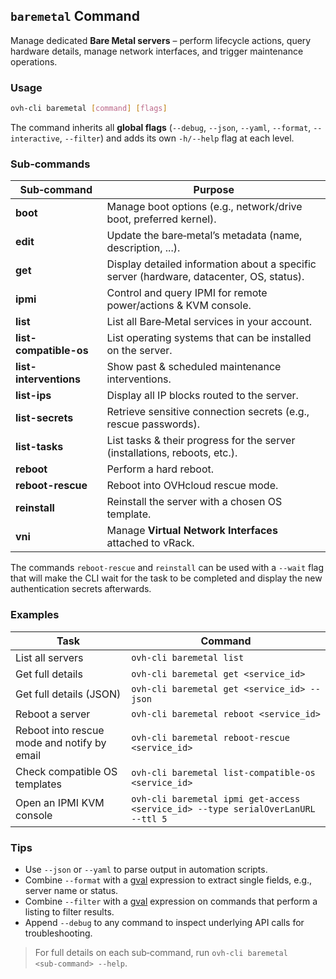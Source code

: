 ## `baremetal` Command

Manage dedicated **Bare Metal servers** – perform lifecycle actions, query hardware details, manage network interfaces, and trigger maintenance operations.

### Usage

```bash
ovh-cli baremetal [command] [flags]
```

The command inherits all **global flags** (`--debug`, `--json`, `--yaml`, `--format`, `--interactive`, `--filter`) and adds its own `-h/--help` flag at each level.

### Sub‑commands

| Sub‑command            | Purpose                                                                                  |
| ---------------------- | ---------------------------------------------------------------------------------------- |
| **boot**               | Manage boot options (e.g., network/drive boot, preferred kernel).                        |
| **edit**               | Update the bare‑metal’s metadata (name, description, ...).                               |
| **get**                | Display detailed information about a specific server (hardware, datacenter, OS, status). |
| **ipmi**               | Control and query IPMI for remote power/actions & KVM console.                           |
| **list**               | List all Bare‑Metal services in your account.                                            |
| **list-compatible-os** | List operating systems that can be installed on the server.                              |
| **list-interventions** | Show past & scheduled maintenance interventions.                                         |
| **list-ips**           | Display all IP blocks routed to the server.                                              |
| **list-secrets**       | Retrieve sensitive connection secrets (e.g., rescue passwords).                          |
| **list-tasks**         | List tasks & their progress for the server (installations, reboots, etc.).               |
| **reboot**             | Perform a hard reboot.                                                                   |
| **reboot-rescue**      | Reboot into OVHcloud rescue mode.                                                        |
| **reinstall**          | Reinstall the server with a chosen OS template.                                          |
| **vni**                | Manage **Virtual Network Interfaces** attached to vRack.                                 |

The commands `reboot-rescue` and `reinstall` can be used with a `--wait` flag that will make the CLI wait for the task to be completed and display the new authentication secrets afterwards.

### Examples

| Task                                        | Command                                                                          |
| ------------------------------------------- | -------------------------------------------------------------------------------- |
| List all servers                            | `ovh-cli baremetal list`                                                         |
| Get full details                            | `ovh-cli baremetal get <service_id>`                                             |
| Get full details (JSON)                     | `ovh-cli baremetal get <service_id> --json`                                      |
| Reboot a server                             | `ovh-cli baremetal reboot <service_id>`                                          |
| Reboot into rescue mode and notify by email | `ovh-cli baremetal reboot-rescue <service_id>`                                   |
| Check compatible OS templates               | `ovh-cli baremetal list-compatible-os <service_id>`                              |
| Open an IPMI KVM console                    | `ovh-cli baremetal ipmi get-access <service_id> --type serialOverLanURL --ttl 5` |                            |

### Tips

* Use `--json` or `--yaml` to parse output in automation scripts.
* Combine `--format` with a [gval] expression to extract single fields, e.g., server name or status.
* Combine `--filter` with a [gval] expression on commands that perform a listing to filter results.
* Append `--debug` to any command to inspect underlying API calls for troubleshooting.

[gval]: https://github.com/PaesslerAG/gval

> For full details on each sub‑command, run `ovh-cli baremetal <sub‑command> --help`.
